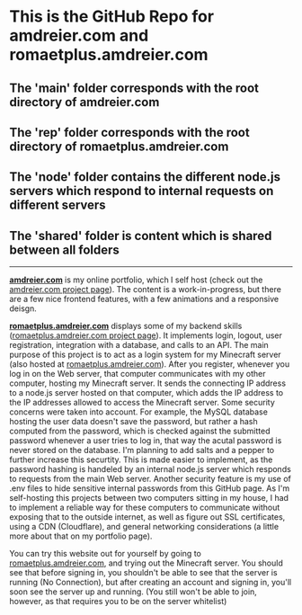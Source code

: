 # This is the GitHub Repo for amdreier.com and romaetplus.amdreier.com
## The 'main' folder corresponds with the root directory of amdreier.com
## The 'rep' folder corresponds with the root directory of romaetplus.amdreier.com
## The 'node' folder contains the different node.js servers which respond to internal requests on different servers
## The 'shared' folder is content which is shared between all folders
---
**[amdreier.com](https://amdreier.com)** is my online portfolio, which I self host (check out the [amdreier.com project page](https://amdreier.com/projects/amdreier-com)). The content is a work-in-progress, but there are a few nice frontend features, with a few animations and a responsive deisgn.

**[romaetplus.amdreier.com](https://romaetplus.amdreier.com)** displays some of my backend skills ([romaetplus.amdreier.com project page](https://amdreier.com/projects/romaetplus-amdreier-com)). It implements login, logout, user registration, integration with a database, and calls to an API.
The main purpose of this project is to act as a login system for my Minecraft server (also hosted at [romaetplus.amdreier.com](https://romaetplus.amdreier.com)). After you register, whenever you log in on the Web server, that computer communicates with my other computer, hosting my Minecraft server. It sends the connecting IP address to a node.js server hosted on that computer, which adds the IP address to the IP addresses allowed to access the Minecraft server. 
Some security concerns were taken into account. For example, the MySQL database hosting the user data doesn't save the password, but rather a hash computed from the password, which is checked against the submitted password whenever a user tries to log in, that way the acutal password is never stored on the database. I'm planning to add salts and a pepper to further increase this securtity. This is made easier to implement, as the password hashing is handeled by an internal node.js server which responds to requests from the main Web server. Another security feature is my use of .env files to hide sensitive internal passwords from this GitHub page.
As I'm self-hosting this projects between two computers sitting in my house, I had to implement a reliable way for these computers to communicate without exposing that to the outside internet, as well as figure out SSL certificates, using a CDN (Cloudflare), and general networking considerations (a little more about that on my portfolio page).

You can try this website out for yourself by going to [romaetplus.amdreier.com](https://romaetplus.amdreier.com), and trying out the Minecraft server. You should see that before signing in, you shouldn't be able to see that the server is running (No Connection), but after creating an account and signing in, you'll soon see the server up and running. (You still won't be able to join, however, as that requires you to be on the server whitelist)
